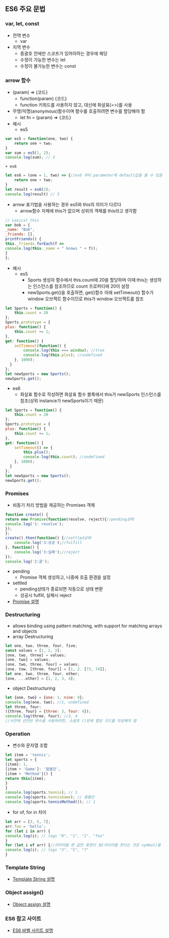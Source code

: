 ## ES6 주요 문법

### var, let, const

- 전역 변수
    + var
- 지역 변수
    + 중괄호 안에만 스코프가 있어야하는 경우에 해당
    + 수정이 가능한 변수는 let
    + 수정이 불가능한 변수는 const

### arrow 함수
- (param) => {코드}
    + function(param) {코드}
    + function 키워드를 사용하지 않고, 대신에 화살표(=>)를 사용
- 무명/익명(anonymous)함수이며 함수를 호출하려면 변수를 할당해야 함
    + let fn = (param) => {코드}
- 예시
    + es5
```javascript
var es5 = function(one, two) {
    return one + two;
}
var sum = es5(1, 2);
console.log(sum); // 3
```
    + es6
```javascript
let es6 = (one = 1, two) => {//es6 부터 parameter에 default값을 줄 수 있음
    return one + two;
}
let result = es6(2);
console.log(result) // 3
```
- arrow 표기법을 사용하는 경우 es5와 this의 의미가 다르다
    + arrow함수 자체에 this가 없으며 상위의 객체를 this라고 생각함
```javascript
// Lexical this
var bob = {
_name: "Bob",
_friends: [],
printFriends() {
this._friends.forEach(f =>
console.log(this._name + " knows " + f));
}
};
```
- 예시
    + es5
        - Sports 생성자 함수에서 this.count에 20을 할당하며 이때 this는 생성하는 인스턴스를 참조하므로 count 프로퍼티에 20이 설정
        - newSports.get()을 호출하면, get()함수 아래 setTimeout() 함수가 window 오브젝트 함수이므로 this가 window 오브젝트를 참조
```javascript
let Sports = function() {
    this.count = 20
};
Sports.prototype = {
plus: function() {
    this.count += 1;
},
get: function() {
    setTimeout(function() {
        console.log(this === window); //true
        console.log(this.plus); //undefined
    }, 1000);
  }
};
let newSports = new Sports();
newSports.get();
```
+ es6
    - 화살표 함수로 작성하면 화살표 함수 블록에서 this가 newSports 인스턴스를 참조(상위 instance가 newSports이기 때문)
```javascript
let Sports = function() {
    this.count = 20
};
Sports.prototype = {
plus: function() {
    this.count += 1;
},
get: function() {
    setTimeout() => {
        this.plus();
        console.log(this.count); //undefined
    }, 1000);
  }
};
let newSports = new Sports();
newSports.get();
```

### Promises
- 비동기 처리 방법을 제공하는 Promises 객체
```javascript
function create() {
return new Promise(function(resolve, reject){//pending상태
console.log('1: resolve');
});
};
create().then(function() {//settled상태
    console.log('3:성공');//fulfill
}, function() {
    console.log('3:실패');//reject
});
console.log('2:끝');
```
- pending
    + Promise 객체 생성하고, 나중에 호출 환경을 설정
- settled
    + pending상태가 종료되면 자동으로 상태 변환
    + 성공시 fulfill, 실패시 reject
- [Promise 설명](https://developer.mozilla.org/ko/docs/Web/JavaScript/Guide/Control_flow_and_error_handling#Promises)

### Destructuring
- allows binding using pattern matching, with support for matching arrays and objects
- array Destructuring
```javascript
let one, two, three, four, five;
const values = [1, 2, 3];
[one, two, three] = values;
[one, two] = values;
[one, two, three, four] = values;
[one, tow, [three, four]] = [1, 2. [73, 74]];
let one, two, three, four, other;
[one, ...other] = [1, 2, 3, 4];
```
- object Destructuring
```javascript
let {one, two} = {one: 1, nine: 9};
console.log(one, two); //1, undefined
let three, four;
({three, four} = {three: 3, four: 4});
console.log(three, four); //3, 4
//사전에 선언된 변수를 사용하려면, 소괄호 ()안에 할당 코드를 작성해야 함
```
### Operation
- 변수와 문자열 조합

```javascript
let item = 'tennis';
let sports = {
[item]: 1,
[item + 'Game']: '윔블던',
[item + 'Method']() {
return this[item];
}
}
console.log(sports.tennis); // 1
console.log(sports.tennisGame); // 윔블던
console.log(sports.tennisMethod()); // 1
```
- for of, for in 차이
```javascript
let arr = [3, 5, 7];
arr.foo = 'hello';
for (let i in arr) {
console.log(i); // logs "0", "1", "2", "foo"
}
for (let i of arr) {//리터러블 한 값만 표현이 됨(리터러블 한다는 것은 symbol)을 쓸 수 있는 것
console.log(i); // logs "3", "5", "7"
}
```

### Template String
- [Template String 설명](https://developer.mozilla.org/ko/docs/Web/JavaScript/Reference/Template_literals)

### Object assign()
- [Object assign 설명](https://developer.mozilla.org/ko/docs/Web/JavaScript/Reference/Global_Objects/Object/assign)


### ES6 참고 사이트
- [ES6 바벨 사이트 설명](https://babeljs.io/learn-es2015/#ecmascript-2015-features-destructuring)
